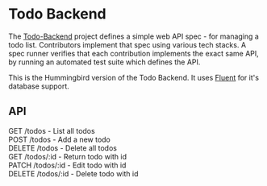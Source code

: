 # Todo Backend

The [Todo-Backend](http://www.todobackend.com/) project defines a simple web API spec - for managing a todo list. Contributors implement that spec using various tech stacks. A spec runner verifies that each contribution implements the exact same API, by running an automated test suite which defines the API. 

This is the Hummingbird version of the Todo Backend. It uses [Fluent](https://github.com/vapor/fluent.kit) for it's database support.

## API

GET /todos - List all todos<br/>
POST /todos - Add a new todo<br/>
DELETE /todos - Delete all todos<br/>
GET /todos/:id - Return todo with id<br/>
PATCH /todos/:id - Edit todo with id<br/>
DELETE /todos/:id - Delete todo with id<br/>

